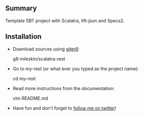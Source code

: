 ## Summary

Template SBT project with Scalatra, lift-json and Specs2.

## Installation

* Download sources using [giter8](https://github.com/n8han/giter8):

    g8 mileskin/scalatra-rest

* Go to my-rest (or what ever you typed as the project name):

    cd my-rest

* Read more instructions from the documentation:

    vim README.md

* Have fun and don't forget to [follow me on twitter](http://twitter.com/mileskin)!

